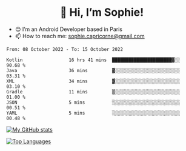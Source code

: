 <h1 align="center"> 👋 Hi, I’m Sophie! </h1>  

- 😊 I’m an Android Developer based in Paris
- 📫 How to reach me: sophie.capricorne@gmail.com


<!--START_SECTION:waka-->

```text
From: 08 October 2022 - To: 15 October 2022

Kotlin                 16 hrs 41 mins  ██████████████████████▓░░   90.68 %
Java                   36 mins         ▓░░░░░░░░░░░░░░░░░░░░░░░░   03.31 %
XML                    34 mins         ▓░░░░░░░░░░░░░░░░░░░░░░░░   03.10 %
Gradle                 11 mins         ▒░░░░░░░░░░░░░░░░░░░░░░░░   01.00 %
JSON                   5 mins          ░░░░░░░░░░░░░░░░░░░░░░░░░   00.51 %
YAML                   5 mins          ░░░░░░░░░░░░░░░░░░░░░░░░░   00.48 %
```

<!--END_SECTION:waka-->

[![My GitHub stats](https://github-readme-stats.vercel.app/api?username=sophicapri&show_icons=true&theme=buefy)](https://github.com/anuraghazra/github-readme-stats)

[![Top Languages](https://github-readme-stats.vercel.app/api/top-langs/?username=sophicapri&langs_count=2&layout=compact)](https://github.com/anuraghazra/github-readme-stats)

